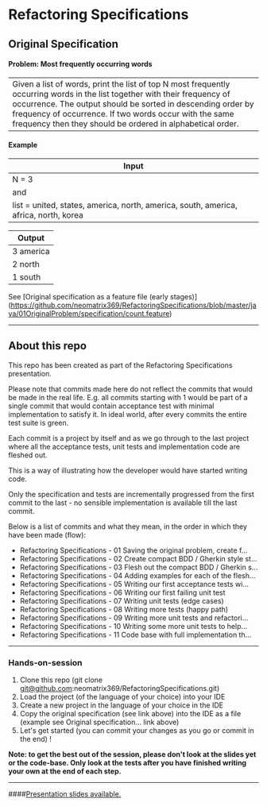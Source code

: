# Refactoring Specifications

## Original Specification
#### Problem: Most frequently occurring words

| |
|---|
| Given a list of words, print the list of top N most frequently occurring words in the list together with their frequency of occurrence.  The output should be sorted in descending order by frequency of occurrence. If two words occur with the same frequency then they should be ordered in alphabetical order. |

#### Example

| Input |
|-------|
| N = 3 |
| and   | 
| list = united, states, america, north, america, south, america, africa, north, korea |


| Output    |
|-----------|
| 3 america |
| 2 north   |
| 1 south   |

See [Original specification as a feature file (early stages)] (https://github.com/neomatrix369/RefactoringSpecifications/blob/master/java/01OriginalProblem/specification/count.feature)

---

## About this repo

This repo has been created as part of the Refactoring Specifications presentation.

Please note that commits made here do not reflect the commits that would be made in the real life. E.g. all commits starting with 1 would be part of a single commit that would contain acceptance test with minimal implementation to satisfy it. In ideal world, after every commits the entire test suite is green.

Each commit is a project by itself and as we go through to the last project where all the acceptance tests, unit tests and implementation code are fleshed out.

This is a way of illustrating how the developer would have started writing code.

Only the specification and tests are incrementally progressed from the first commit to the last - no sensible implementation is available till the last commit.

Below is a list of commits and what they mean, in the order in which they have been made (flow):

* Refactoring Specifications - 01 Saving the original problem, create f…
* Refactoring Specifications - 02 Create compact BDD / Gherkin style st…
* Refactoring Specifications - 03 Flesh out the compact BDD / Gherkin s…
* Refactoring Specifications - 04 Adding examples for each of the flesh…
* Refactoring Specifications - 05 Writing our first acceptance tests wi…
* Refactoring Specifications - 06 Writing our first failing unit test
* Refactoring Specifications - 07 Writing unit tests (edge cases)
* Refactoring Specifications - 08 Writing more tests (happy path)
* Refactoring Specifications - 09 Writing more unit tests and refactori…
* Refactoring Specifications - 10 Writing some more unit tests to help…
* Refactoring Specifications - 11 Code base with full implementation th…

---

### Hands-on-session
1. Clone this repo (git clone git@github.com:neomatrix369/RefactoringSpecifications.git)
2. Load the project (of the language of your choice) into your IDE
3. Create a new project in the language of your choice in the IDE
4. Copy the original specification (see link above) into the IDE as a file (example see Original specification... link above)
5. Let's get started (you can commit your changes as you go or commit in the end) !

**Note: to get the best out of the session, please don't look at the slides yet or the code-base. Only look at the tests after you have finished writing your own at the end of each step.**

---

####[Presentation slides available.](http://www.slideshare.net/neomatrix369/refactoring-specifications)

